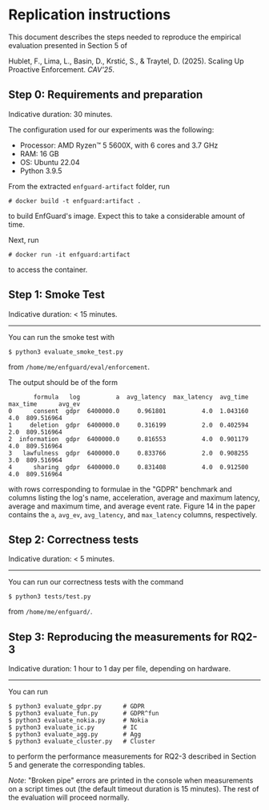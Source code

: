 # Replication instructions

This document describes the steps needed to reproduce the empirical evaluation presented in Section 5 of

Hublet, F., Lima, L., Basin, D., Krstić, S., & Traytel, D. (2025). Scaling Up Proactive Enforcement. *CAV'25*.

## Step 0: Requirements and preparation

Indicative duration: 30 minutes.

The configuration used for our experiments was the following:

  * Processor: AMD Ryzen™ 5 5600X, with 6 cores and 3.7 GHz
  * RAM: 16 GB
  * OS: Ubuntu 22.04
  * Python 3.9.5

From the extracted `enfguard-artifact` folder, run

```
# docker build -t enfguard:artifact .
```

to build EnfGuard's image. Expect this to take a considerable
amount of time.

Next, run

```
# docker run -it enfguard:artifact
```

to access the container.

## Step 1: Smoke Test

Indicative duration: < 15 minutes.

-----------------

You can run the smoke test with

```
$ python3 evaluate_smoke_test.py
```

from `/home/me/enfguard/eval/enforcement`.

The output should be of the form

```
       formula   log          a  avg_latency  max_latency  avg_time  max_time      avg_ev
0      consent  gdpr  6400000.0     0.961801          4.0  1.043160       4.0  809.516964
1     deletion  gdpr  6400000.0     0.316199          2.0  0.402594       2.0  809.516964
2  information  gdpr  6400000.0     0.816553          4.0  0.901179       4.0  809.516964
3   lawfulness  gdpr  6400000.0     0.833766          2.0  0.908255       3.0  809.516964
4      sharing  gdpr  6400000.0     0.831408          4.0  0.912500       4.0  809.516964
```
with rows corresponding to formulae in the "GDPR" benchmark and columns listing the log's name, acceleration, average and maximum latency, average and maximum time, and average event rate. Figure 14 in the paper contains the `a`, `avg_ev`, `avg_latency`, and `max_latency` columns, respectively.

## Step 2: Correctness tests

Indicative duration: < 5 minutes.

-----------------

You can run our correctness tests with the command

```
$ python3 tests/test.py
```

from `/home/me/enfguard/`.

## Step 3: Reproducing the measurements for RQ2-3

Indicative duration: 1 hour to 1 day per file, depending on hardware.

-----------------

You can run

```
$ python3 evaluate_gdpr.py      # GDPR
$ python3 evaluate_fun.py       # GDPR^fun
$ python3 evaluate_nokia.py     # Nokia
$ python3 evaluate_ic.py        # IC
$ python3 evaluate_agg.py       # Agg
$ python3 evaluate_cluster.py   # Cluster
```

to perform the performance measurements for RQ2-3 described in Section 5 and generate the corresponding tables.

*Note*: "Broken pipe" errors are printed in the console when measurements on a script times out (the default timeout duration is 15 minutes). The rest of the evaluation will proceed normally.
